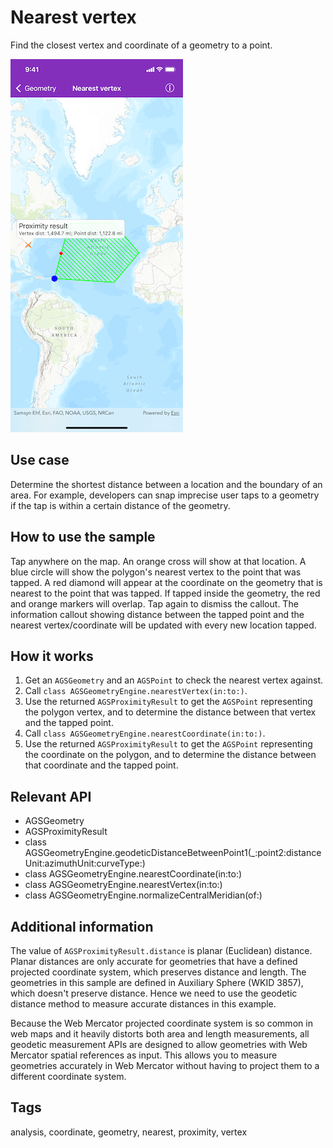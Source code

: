 # Nearest vertex

Find the closest vertex and coordinate of a geometry to a point.

![Nearest vertex](nearest-vertex.png)

## Use case

Determine the shortest distance between a location and the boundary of an area. For example, developers can snap imprecise user taps to a geometry if the tap is within a certain distance of the geometry.

## How to use the sample

Tap anywhere on the map. An orange cross will show at that location. A blue circle will show the polygon's nearest vertex to the point that was tapped. A red diamond will appear at the coordinate on the geometry that is nearest to the point that was tapped. If tapped inside the geometry, the red and orange markers will overlap. Tap again to dismiss the callout. The information callout showing distance between the tapped point and the nearest vertex/coordinate will be updated with every new location tapped.

## How it works

1. Get an `AGSGeometry` and an `AGSPoint` to check the nearest vertex against.
2. Call `class AGSGeometryEngine.nearestVertex(in:to:)`.
3. Use the returned `AGSProximityResult` to get the `AGSPoint` representing the polygon vertex, and to determine the distance between that vertex and the tapped point.
4. Call `class AGSGeometryEngine.nearestCoordinate(in:to:)`.
5. Use the returned `AGSProximityResult` to get the `AGSPoint` representing the coordinate on the polygon, and to determine the distance between that coordinate and the tapped point.

## Relevant API

* AGSGeometry
* AGSProximityResult
* class AGSGeometryEngine.geodeticDistanceBetweenPoint1(_:point2:distanceUnit:azimuthUnit:curveType:)
* class AGSGeometryEngine.nearestCoordinate(in:to:)
* class AGSGeometryEngine.nearestVertex(in:to:)
* class AGSGeometryEngine.normalizeCentralMeridian(of:)

## Additional information

The value of `AGSProximityResult.distance` is planar (Euclidean) distance. Planar distances are only accurate for geometries that have a defined projected coordinate system, which preserves distance and length. The geometries in this sample are defined in Auxiliary Sphere (WKID 3857), which doesn't preserve distance. Hence we need to use the geodetic distance method to measure accurate distances in this example.

Because the Web Mercator projected coordinate system is so common in web maps and it heavily distorts both area and length measurements, all geodetic measurement APIs are designed to allow geometries with Web Mercator spatial references as input. This allows you to measure geometries accurately in Web Mercator without having to project them to a different coordinate system.

## Tags

analysis, coordinate, geometry, nearest, proximity, vertex

